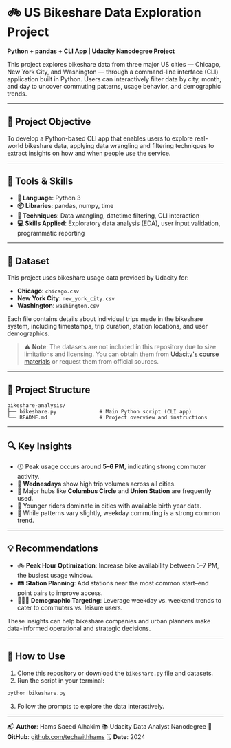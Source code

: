 # 🚲 US Bikeshare Data Exploration Project

**Python + pandas + CLI App | Udacity Nanodegree Project**

This project explores bikeshare data from three major US cities — Chicago, New York City, and Washington — through a command-line interface (CLI) application built in Python. Users can interactively filter data by city, month, and day to uncover commuting patterns, usage behavior, and demographic trends.

---

## 🎯 Project Objective

To develop a Python-based CLI app that enables users to explore real-world bikeshare data, applying data wrangling and filtering techniques to extract insights on how and when people use the service.

---

## 🧰 Tools & Skills

- **🐍 Language**: Python 3  
- **📦 Libraries**: pandas, numpy, time  
- **🧹 Techniques**: Data wrangling, datetime filtering, CLI interaction  
- **💻 Skills Applied**: Exploratory data analysis (EDA), user input validation, programmatic reporting

---

## 📂 Dataset

This project uses bikeshare usage data provided by Udacity for:

- **Chicago**: `chicago.csv`  
- **New York City**: `new_york_city.csv`  
- **Washington**: `washington.csv`

Each file contains details about individual trips made in the bikeshare system, including timestamps, trip duration, station locations, and user demographics.

> ⚠️ **Note**: The datasets are not included in this repository due to size limitations and licensing. You can obtain them from [Udacity's course materials](https://www.udacity.com/course/data-analyst-nanodegree--nd002) or request them from official sources.

---


## 📁 Project Structure

```
bikeshare-analysis/
├── bikeshare.py              # Main Python script (CLI app)
└── README.md                 # Project overview and instructions
```

---

## 🔍 Key Insights

- 🕔 Peak usage occurs around **5–6 PM**, indicating strong commuter activity.
- 📅 **Wednesdays** show high trip volumes across all cities.
- 🚉 Major hubs like **Columbus Circle** and **Union Station** are frequently used.
- 👥 Younger riders dominate in cities with available birth year data.
- 🧭 While patterns vary slightly, weekday commuting is a strong common trend.

---

## 💡 Recommendations

- 🚲 **Peak Hour Optimization**: Increase bike availability between 5–7 PM, the busiest usage window.
- 🛤️ **Station Planning**: Add stations near the most common start–end point pairs to improve access.
- 🧑‍🤝‍🧑 **Demographic Targeting**: Leverage weekday vs. weekend trends to cater to commuters vs. leisure users.

These insights can help bikeshare companies and urban planners make data-informed operational and strategic decisions.

---

## 🚀 How to Use

1. Clone this repository or download the `bikeshare.py` file and datasets.
2. Run the script in your terminal:

```bash
python bikeshare.py
```

3. Follow the prompts to explore the data interactively.

---

📬 **Author**: Hams Saeed Alhakim
📚 Udacity Data Analyst Nanodegree
🔗 **GitHub**: [github.com/techwithhams](https://github.com/techwithhams)
🗓 **Date**: 2024


